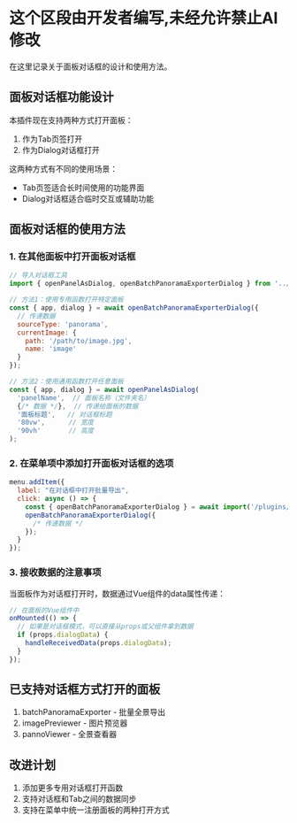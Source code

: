 # 这个区段由开发者编写,未经允许禁止AI修改
在这里记录关于面板对话框的设计和使用方法。

## 面板对话框功能设计

本插件现在支持两种方式打开面板：
1. 作为Tab页签打开
2. 作为Dialog对话框打开

这两种方式有不同的使用场景：
- Tab页签适合长时间使用的功能界面
- Dialog对话框适合临时交互或辅助功能

## 面板对话框的使用方法

### 1. 在其他面板中打开面板对话框

```js
// 导入对话框工具
import { openPanelAsDialog, openBatchPanoramaExporterDialog } from '../../siyuanCommon/dialog/panelDialog.js'

// 方法1：使用专用函数打开特定面板
const { app, dialog } = await openBatchPanoramaExporterDialog({
  // 传递数据
  sourceType: 'panorama',
  currentImage: {
    path: '/path/to/image.jpg',
    name: 'image'
  }
});

// 方法2：使用通用函数打开任意面板
const { app, dialog } = await openPanelAsDialog(
  'panelName',  // 面板名称（文件夹名）
  {/* 数据 */},  // 传递给面板的数据
  '面板标题',   // 对话框标题
  '80vw',      // 宽度
  '90vh'       // 高度
);
```

### 2. 在菜单项中添加打开面板对话框的选项

```js
menu.addItem({
  label: "在对话框中打开批量导出",
  click: async () => {
    const { openBatchPanoramaExporterDialog } = await import('/plugins/SACAssetsManager/source/UI/siyuanCommon/dialog/panelDialog.js');
    openBatchPanoramaExporterDialog({
      /* 传递数据 */
    });
  }
});
```

### 3. 接收数据的注意事项

当面板作为对话框打开时，数据通过Vue组件的data属性传递：

```js
// 在面板的Vue组件中
onMounted(() => {
  // 如果是对话框模式，可以直接从props或父组件拿到数据
  if (props.dialogData) {
    handleReceivedData(props.dialogData);
  }
});
```

## 已支持对话框方式打开的面板

1. batchPanoramaExporter - 批量全景导出
2. imagePreviewer - 图片预览器 
3. pannoViewer - 全景查看器

## 改进计划

1. 添加更多专用对话框打开函数
2. 支持对话框和Tab之间的数据同步
3. 支持在菜单中统一注册面板的两种打开方式 
